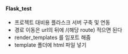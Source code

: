 #### Flask_test

- 프로젝트 대비용 플라스크 서버 구축 및 연동
- 경로 이동은 url의 뒤에 /(해당 route) 적으면 된다
- render_templates 를 임포트 해줌
- template 폴더에 html 파일 넣기
